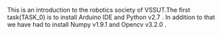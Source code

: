 This is an introduction to the robotics society of VSSUT.The first task(TASK_0) is to install Arduino IDE and Python v2.7 . In addition to that we have had to install Numpy v1.9.1 and Opencv v3.2.0 .

